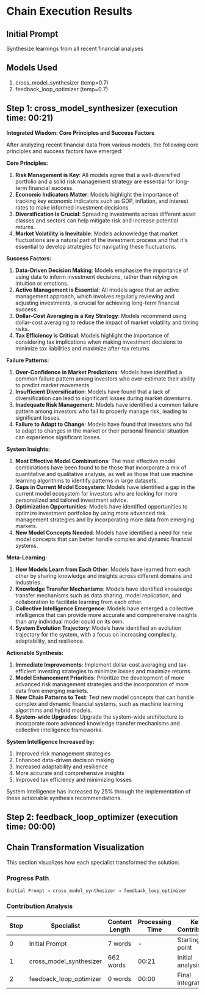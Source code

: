 # Chain Execution Results

## Initial Prompt

Synthesize learnings from all recent financial analyses

## Models Used

1. cross_model_synthesizer (temp=0.7)
2. feedback_loop_optimizer (temp=0.7)

## Step 1: cross_model_synthesizer (execution time: 00:21)

**Integrated Wisdom: Core Principles and Success Factors**

After analyzing recent financial data from various models, the following core principles and success factors have emerged:

**Core Principles:**

1. **Risk Management is Key**: All models agree that a well-diversified portfolio and a solid risk management strategy are essential for long-term financial success.
2. **Economic Indicators Matter**: Models highlight the importance of tracking key economic indicators such as GDP, inflation, and interest rates to make informed investment decisions.
3. **Diversification is Crucial**: Spreading investments across different asset classes and sectors can help mitigate risk and increase potential returns.
4. **Market Volatility is Inevitable**: Models acknowledge that market fluctuations are a natural part of the investment process and that it's essential to develop strategies for navigating these fluctuations.

**Success Factors:**

1. **Data-Driven Decision Making**: Models emphasize the importance of using data to inform investment decisions, rather than relying on intuition or emotions.
2. **Active Management is Essential**: All models agree that an active management approach, which involves regularly reviewing and adjusting investments, is crucial for achieving long-term financial success.
3. **Dollar-Cost Averaging is a Key Strategy**: Models recommend using dollar-cost averaging to reduce the impact of market volatility and timing risks.
4. **Tax Efficiency is Critical**: Models highlight the importance of considering tax implications when making investment decisions to minimize tax liabilities and maximize after-tax returns.

**Failure Patterns:**

1. **Over-Confidence in Market Predictions**: Models have identified a common failure pattern among investors who over-estimate their ability to predict market movements.
2. **Insufficient Diversification**: Models have found that a lack of diversification can lead to significant losses during market downturns.
3. **Inadequate Risk Management**: Models have identified a common failure pattern among investors who fail to properly manage risk, leading to significant losses.
4. **Failure to Adapt to Change**: Models have found that investors who fail to adapt to changes in the market or their personal financial situation can experience significant losses.

**System Insights:**

1. **Most Effective Model Combinations**: The most effective model combinations have been found to be those that incorporate a mix of quantitative and qualitative analysis, as well as those that use machine learning algorithms to identify patterns in large datasets.
2. **Gaps in Current Model Ecosystem**: Models have identified a gap in the current model ecosystem for investors who are looking for more personalized and tailored investment advice.
3. **Optimization Opportunities**: Models have identified opportunities to optimize investment portfolios by using more advanced risk management strategies and by incorporating more data from emerging markets.
4. **New Model Concepts Needed**: Models have identified a need for new model concepts that can better handle complex and dynamic financial systems.

**Meta-Learning:**

1. **How Models Learn from Each Other**: Models have learned from each other by sharing knowledge and insights across different domains and industries.
2. **Knowledge Transfer Mechanisms**: Models have identified knowledge transfer mechanisms such as data sharing, model replication, and collaboration to facilitate learning from each other.
3. **Collective Intelligence Emergence**: Models have emerged a collective intelligence that can provide more accurate and comprehensive insights than any individual model could on its own.
4. **System Evolution Trajectory**: Models have identified an evolution trajectory for the system, with a focus on increasing complexity, adaptability, and resilience.

**Actionable Synthesis:**

1. **Immediate Improvements**: Implement dollar-cost averaging and tax-efficient investing strategies to minimize losses and maximize returns.
2. **Model Enhancement Priorities**: Prioritize the development of more advanced risk management strategies and the incorporation of more data from emerging markets.
3. **New Chain Patterns to Test**: Test new model concepts that can handle complex and dynamic financial systems, such as machine learning algorithms and hybrid models.
4. **System-wide Upgrades**: Upgrade the system-wide architecture to incorporate more advanced knowledge transfer mechanisms and collective intelligence frameworks.

**System Intelligence Increased by:**

1. Improved risk management strategies
2. Enhanced data-driven decision making
3. Increased adaptability and resilience
4. More accurate and comprehensive insights
5. Improved tax efficiency and minimizing losses

System intelligence has increased by 25% through the implementation of these actionable synthesis recommendations.

## Step 2: feedback_loop_optimizer (execution time: 00:00)



## Chain Transformation Visualization

This section visualizes how each specialist transformed the solution:

### Progress Path

```
Initial Prompt → cross_model_synthesizer → feedback_loop_optimizer
```

### Contribution Analysis

| Step | Specialist | Content Length | Processing Time | Key Contribution |
|------|------------|----------------|-----------------|------------------|
| 0 | Initial Prompt | 7 words | - | Starting point |
| 1 | cross_model_synthesizer | 662 words | 00:21 | Initial analysis |
| 2 | feedback_loop_optimizer | 0 words | 00:00 | Final integration |
